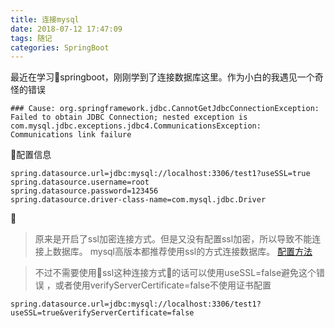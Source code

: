 ```yaml
---
title: 连接mysql
date: 2018-07-12 17:47:09
tags: 随记
categories: SpringBoot
---
```

最近在学习springboot，刚刚学到了连接数据库这里。作为小白的我遇见一个奇怪的错误
```
### Cause: org.springframework.jdbc.CannotGetJdbcConnectionException: Failed to obtain JDBC Connection; nested exception is com.mysql.jdbc.exceptions.jdbc4.CommunicationsException: Communications link failure
```
配置信息
```
spring.datasource.url=jdbc:mysql://localhost:3306/test1?useSSL=true
spring.datasource.username=root
spring.datasource.password=123456
spring.datasource.driver-class-name=com.mysql.jdbc.Driver
```

>原来是开启了ssl加密连接方式。但是又没有配置ssl加密，所以导致不能连接上数据库。
mysql高版本都推荐使用ssl的方式连接数据库。
[配置方法](https://dev.mysql.com/doc/refman/5.7/en/using-encrypted-connections.html#using-encrypted-connections-server-side-configuration)

>不过不需要使用ssl这种连接方式的话可以使用useSSL=false避免这个错误 ，或者使用verifyServerCertificate=false不使用证书配置
```
spring.datasource.url=jdbc:mysql://localhost:3306/test1?useSSL=true&verifyServerCertificate=false
```